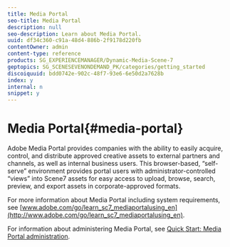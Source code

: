 ```yaml
---
title: Media Portal
seo-title: Media Portal
description: null
seo-description: Learn about Media Portal.
uuid: df34c360-c91a-48d4-886b-2f9178d220fb
contentOwner: admin
content-type: reference
products: SG_EXPERIENCEMANAGER/Dynamic-Media-Scene-7
geptopics: SG_SCENESEVENONDEMAND_PK/categories/getting_started
discoiquuid: bdd0742e-902c-48f7-93e6-6e50d2a7628b
index: y
internal: n
snippet: y
---
```


# Media Portal{#media-portal}

Adobe Media Portal provides companies with the ability to easily acquire, control, and distribute approved creative assets to external partners and channels, as well as internal business users. This browser-based, “self-serve” environment provides portal users with administrator-controlled “views” into Scene7 assets for easy access to upload, browse, search, preview, and export assets in corporate-approved formats.

For more information about Media Portal including system requirements, see [www.adobe.com/go/learn_sc7_mediaportalusing_en](http://www.adobe.com/go/learn_sc7_mediaportalusing_en).

For information about administering Media Portal, see [Quick Start: Media Portal administration](quick-start-media-portal-administration.md#quick_start_media_portal_administration).

